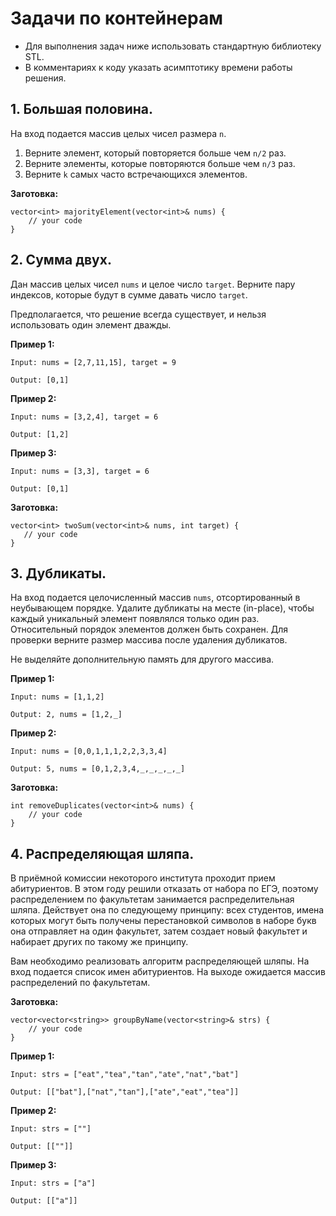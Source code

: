 # Задачи по контейнерам

- Для выполнения задач ниже использовать стандартную библиотеку STL.
- В комментариях к коду указать асимптотику времени работы решения.


## 1. Большая половина.

На вход подается массив целых чисел размера `n`.

1. Верните элемент, который повторяется больше чем `n/2` раз.
2. Верните элементы, которые повторяются больше чем `n/3` раз.
3. Верните `k` самых часто встречающихся элементов.

**Заготовка:**
```cpp=
vector<int> majorityElement(vector<int>& nums) {
    // your code
}
```


## 2. Сумма двух.

Дан массив целых чисел `nums` и целое число `target`. Верните пару индексов, которые будут в сумме давать число `target`.

Предполагается, что решение всегда существует, и нельзя использовать один элемент дважды.

**Пример 1:**
```
Input: nums = [2,7,11,15], target = 9
```
```
Output: [0,1]
```

**Пример 2:**
```
Input: nums = [3,2,4], target = 6
```
```
Output: [1,2]
```
**Пример 3:**
```
Input: nums = [3,3], target = 6
```
```
Output: [0,1]
```

**Заготовка:**
```cpp=
vector<int> twoSum(vector<int>& nums, int target) {
   // your code     
}
```


## 3. Дубликаты.

На вход подается целочисленный массив `nums`, отсортированный в неубывающем порядке. Удалите дубликаты на месте (in-place), чтобы каждый уникальный элемент появлялся только один раз. Относительный порядок элементов должен быть сохранен. Для проверки верните размер массива после удаления дубликатов.

Не выделяйте дополнительную память для другого массива.

**Пример 1:**
```
Input: nums = [1,1,2]
```
```
Output: 2, nums = [1,2,_]
```

**Пример 2:**
```
Input: nums = [0,0,1,1,1,2,2,3,3,4]
```
```
Output: 5, nums = [0,1,2,3,4,_,_,_,_,_]
```

**Заготовка:**
```cpp=
int removeDuplicates(vector<int>& nums) {
    // your code
}
```


## 4. Распределяющая шляпа.

В приёмной комиссии некоторого института проходит прием абитуриентов. В этом году решили отказать от набора по ЕГЭ, 
поэтому распределением по факультетам занимается распределительная шляпа. Действует она по следующему принципу: всех студентов, имена которых могут быть получены перестановкой символов в наборе букв она отправляет на один факультет, затем создает новый факультет и набирает других по такому же принципу.

Вам необходимо реализовать алгоритм распределяющей шляпы. На вход подается список имен абитуриентов. На выходе ожидается массив распределений по факультетам.

**Заготовка:**
```cpp=
vector<vector<string>> groupByName(vector<string>& strs) {
    // your code
}
```

**Пример 1:**
```
Input: strs = ["eat","tea","tan","ate","nat","bat"]
```
```
Output: [["bat"],["nat","tan"],["ate","eat","tea"]]
```
**Пример 2:**
```
Input: strs = [""]
```
```
Output: [[""]]
```
**Пример 3:**
```
Input: strs = ["a"]
```
```
Output: [["a"]]
```
